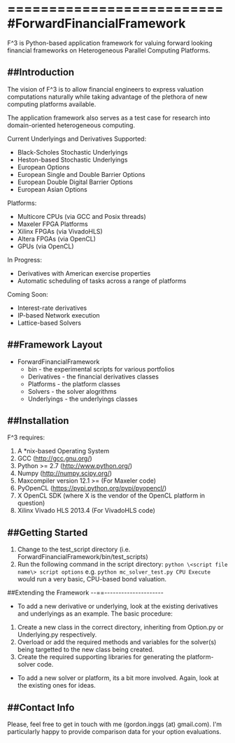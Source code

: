 ==========================
#ForwardFinancialFramework
==========================

F^3 is Python-based application framework for valuing forward looking financial frameworks on Heterogeneous Parallel Computing Platforms.  

##Introduction
--------------

The vision of F^3 is to allow financial engineers to express valuation computations naturally while taking advantage of the plethora of new computing platforms available.

The application framework also serves as a test case for research into domain-oriented heterogeneous computing.

Current Underlyings and Derivatives Supported:
 * Black-Scholes Stochastic Underlyings
 * Heston-based Stochastic Underlyings
 * European Options
 * European Single and Double Barrier Options
 * European Double Digital Barrier Options
 * European Asian Options
 
Platforms:
 * Multicore CPUs (via GCC and Posix threads)
 * Maxeler FPGA Platforms
 * Xilinx FPGAs (via VivadoHLS)
 * Altera FPGAs (via OpenCL)
 * GPUs (via OpenCL)
 
In Progress:
 * Derivatives with American exercise properties
 * Automatic scheduling of tasks across a range of platforms
 
Coming Soon:
 * Interest-rate derivatives
 * IP-based Network execution
 * Lattice-based Solvers

##Framework Layout
-------------------

* ForwardFinancialFramework  
  * bin - the experimental scripts for various portfolios 
  * Derivatives - the financial derivatives classes  
  * Platforms - the platform classes   
  * Solvers - the solver alogrithms  
  * Underlyings - the underlyings classes  

##Installation
--------------

F^3 requires:  
1. A *nix-based Operating System    
2. GCC (http://gcc.gnu.org/)    
3. Python >= 2.7 (http://www.python.org/)  
4. Numpy (http://numpy.scipy.org/)  
5. Maxcompiler version 12.1 >= (For Maxeler code)  
6. PyOpenCL (https://pypi.python.org/pypi/pyopencl/)
7. X OpenCL SDK (where X is the vendor of the OpenCL platform in question)
8. Xilinx Vivado HLS 2013.4 (For VivadoHLS code)

##Getting Started
-----------------

1. Change to the test_script directory (i.e. ForwardFinancialFramework/bin/test_scripts)  
2. Run the following command in the script directory:  `python \<script file name\> script options`
  e.g. `python mc_solver_test.py CPU Execute` would run a very basic, CPU-based bond valuation.  

##Extending the Framework
--==---------------------

* To add a new derivative or underlying, look at the existing derivatives and underlyings as an example. The basic procedure:
 1. Create a new class in the correct directory, inheriting from Option.py or Underlying.py respectively.
 2. Overload or add the required methods and variables for the solver(s) being targetted to the new class being created.
 3. Create the required supporting libraries for generating the platform-solver code.
 
* To add a new solver or platform, its a bit more involved. Again, look at the existing ones for ideas.

##Contact Info
--------------

Please, feel free to get in touch with me (gordon.inggs (at) gmail.com). I'm particularly happy to provide comparison data for your option evaluations.
